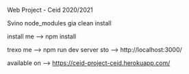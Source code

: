 Web Project - Ceid 2020/2021

Svino node_modules gia clean install

install me  --> npm install

trexo me    --> npm run dev
server sto  --> http://localhost:3000/


available on --> https://ceid-project-ceid.herokuapp.com/
